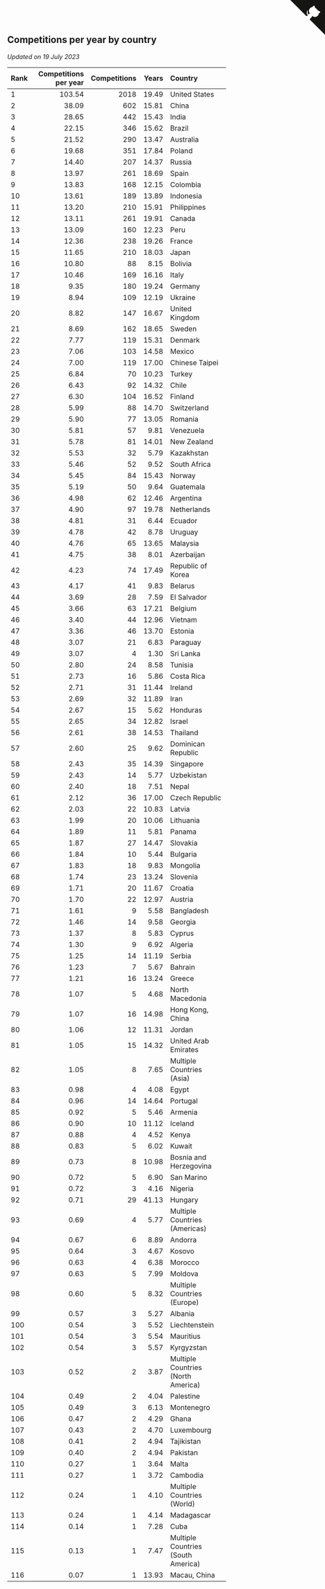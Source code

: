 ## Competitions per year by country

*Updated on 19 July 2023*

| Rank | Competitions per year | Competitions | Years | Country |
| :--- | ---: | ---: | ---: | :--- |
| 1 | 103.54 | 2018 | 19.49 | United States |
| 2 | 38.09 | 602 | 15.81 | China |
| 3 | 28.65 | 442 | 15.43 | India |
| 4 | 22.15 | 346 | 15.62 | Brazil |
| 5 | 21.52 | 290 | 13.47 | Australia |
| 6 | 19.68 | 351 | 17.84 | Poland |
| 7 | 14.40 | 207 | 14.37 | Russia |
| 8 | 13.97 | 261 | 18.69 | Spain |
| 9 | 13.83 | 168 | 12.15 | Colombia |
| 10 | 13.61 | 189 | 13.89 | Indonesia |
| 11 | 13.20 | 210 | 15.91 | Philippines |
| 12 | 13.11 | 261 | 19.91 | Canada |
| 13 | 13.09 | 160 | 12.23 | Peru |
| 14 | 12.36 | 238 | 19.26 | France |
| 15 | 11.65 | 210 | 18.03 | Japan |
| 16 | 10.80 | 88 | 8.15 | Bolivia |
| 17 | 10.46 | 169 | 16.16 | Italy |
| 18 | 9.35 | 180 | 19.24 | Germany |
| 19 | 8.94 | 109 | 12.19 | Ukraine |
| 20 | 8.82 | 147 | 16.67 | United Kingdom |
| 21 | 8.69 | 162 | 18.65 | Sweden |
| 22 | 7.77 | 119 | 15.31 | Denmark |
| 23 | 7.06 | 103 | 14.58 | Mexico |
| 24 | 7.00 | 119 | 17.00 | Chinese Taipei |
| 25 | 6.84 | 70 | 10.23 | Turkey |
| 26 | 6.43 | 92 | 14.32 | Chile |
| 27 | 6.30 | 104 | 16.52 | Finland |
| 28 | 5.99 | 88 | 14.70 | Switzerland |
| 29 | 5.90 | 77 | 13.05 | Romania |
| 30 | 5.81 | 57 | 9.81 | Venezuela |
| 31 | 5.78 | 81 | 14.01 | New Zealand |
| 32 | 5.53 | 32 | 5.79 | Kazakhstan |
| 33 | 5.46 | 52 | 9.52 | South Africa |
| 34 | 5.45 | 84 | 15.43 | Norway |
| 35 | 5.19 | 50 | 9.64 | Guatemala |
| 36 | 4.98 | 62 | 12.46 | Argentina |
| 37 | 4.90 | 97 | 19.78 | Netherlands |
| 38 | 4.81 | 31 | 6.44 | Ecuador |
| 39 | 4.78 | 42 | 8.78 | Uruguay |
| 40 | 4.76 | 65 | 13.65 | Malaysia |
| 41 | 4.75 | 38 | 8.01 | Azerbaijan |
| 42 | 4.23 | 74 | 17.49 | Republic of Korea |
| 43 | 4.17 | 41 | 9.83 | Belarus |
| 44 | 3.69 | 28 | 7.59 | El Salvador |
| 45 | 3.66 | 63 | 17.21 | Belgium |
| 46 | 3.40 | 44 | 12.96 | Vietnam |
| 47 | 3.36 | 46 | 13.70 | Estonia |
| 48 | 3.07 | 21 | 6.83 | Paraguay |
| 49 | 3.07 | 4 | 1.30 | Sri Lanka |
| 50 | 2.80 | 24 | 8.58 | Tunisia |
| 51 | 2.73 | 16 | 5.86 | Costa Rica |
| 52 | 2.71 | 31 | 11.44 | Ireland |
| 53 | 2.69 | 32 | 11.89 | Iran |
| 54 | 2.67 | 15 | 5.62 | Honduras |
| 55 | 2.65 | 34 | 12.82 | Israel |
| 56 | 2.61 | 38 | 14.53 | Thailand |
| 57 | 2.60 | 25 | 9.62 | Dominican Republic |
| 58 | 2.43 | 35 | 14.39 | Singapore |
| 59 | 2.43 | 14 | 5.77 | Uzbekistan |
| 60 | 2.40 | 18 | 7.51 | Nepal |
| 61 | 2.12 | 36 | 17.00 | Czech Republic |
| 62 | 2.03 | 22 | 10.83 | Latvia |
| 63 | 1.99 | 20 | 10.06 | Lithuania |
| 64 | 1.89 | 11 | 5.81 | Panama |
| 65 | 1.87 | 27 | 14.47 | Slovakia |
| 66 | 1.84 | 10 | 5.44 | Bulgaria |
| 67 | 1.83 | 18 | 9.83 | Mongolia |
| 68 | 1.74 | 23 | 13.24 | Slovenia |
| 69 | 1.71 | 20 | 11.67 | Croatia |
| 70 | 1.70 | 22 | 12.97 | Austria |
| 71 | 1.61 | 9 | 5.58 | Bangladesh |
| 72 | 1.46 | 14 | 9.58 | Georgia |
| 73 | 1.37 | 8 | 5.83 | Cyprus |
| 74 | 1.30 | 9 | 6.92 | Algeria |
| 75 | 1.25 | 14 | 11.19 | Serbia |
| 76 | 1.23 | 7 | 5.67 | Bahrain |
| 77 | 1.21 | 16 | 13.24 | Greece |
| 78 | 1.07 | 5 | 4.68 | North Macedonia |
| 79 | 1.07 | 16 | 14.98 | Hong Kong, China |
| 80 | 1.06 | 12 | 11.31 | Jordan |
| 81 | 1.05 | 15 | 14.32 | United Arab Emirates |
| 82 | 1.05 | 8 | 7.65 | Multiple Countries (Asia) |
| 83 | 0.98 | 4 | 4.08 | Egypt |
| 84 | 0.96 | 14 | 14.64 | Portugal |
| 85 | 0.92 | 5 | 5.46 | Armenia |
| 86 | 0.90 | 10 | 11.12 | Iceland |
| 87 | 0.88 | 4 | 4.52 | Kenya |
| 88 | 0.83 | 5 | 6.02 | Kuwait |
| 89 | 0.73 | 8 | 10.98 | Bosnia and Herzegovina |
| 90 | 0.72 | 5 | 6.90 | San Marino |
| 91 | 0.72 | 3 | 4.16 | Nigeria |
| 92 | 0.71 | 29 | 41.13 | Hungary |
| 93 | 0.69 | 4 | 5.77 | Multiple Countries (Americas) |
| 94 | 0.67 | 6 | 8.89 | Andorra |
| 95 | 0.64 | 3 | 4.67 | Kosovo |
| 96 | 0.63 | 4 | 6.38 | Morocco |
| 97 | 0.63 | 5 | 7.99 | Moldova |
| 98 | 0.60 | 5 | 8.32 | Multiple Countries (Europe) |
| 99 | 0.57 | 3 | 5.27 | Albania |
| 100 | 0.54 | 3 | 5.52 | Liechtenstein |
| 101 | 0.54 | 3 | 5.54 | Mauritius |
| 102 | 0.54 | 3 | 5.57 | Kyrgyzstan |
| 103 | 0.52 | 2 | 3.87 | Multiple Countries (North America) |
| 104 | 0.49 | 2 | 4.04 | Palestine |
| 105 | 0.49 | 3 | 6.13 | Montenegro |
| 106 | 0.47 | 2 | 4.29 | Ghana |
| 107 | 0.43 | 2 | 4.70 | Luxembourg |
| 108 | 0.41 | 2 | 4.94 | Tajikistan |
| 109 | 0.40 | 2 | 4.94 | Pakistan |
| 110 | 0.27 | 1 | 3.64 | Malta |
| 111 | 0.27 | 1 | 3.72 | Cambodia |
| 112 | 0.24 | 1 | 4.10 | Multiple Countries (World) |
| 113 | 0.24 | 1 | 4.14 | Madagascar |
| 114 | 0.14 | 1 | 7.28 | Cuba |
| 115 | 0.13 | 1 | 7.47 | Multiple Countries (South America) |
| 116 | 0.07 | 1 | 13.93 | Macau, China |


<a href="https://github.com/JustinTimeCuber/wca_statistics" class="github-corner" aria-label="View source on Github"><svg width="80" height="80" viewBox="0 0 250 250" style="fill:#151513; color:#fff; position: absolute; top: 0; border: 0; right: 0;" aria-hidden="true"><path d="M0,0 L115,115 L130,115 L142,142 L250,250 L250,0 Z"></path><path d="M128.3,109.0 C113.8,99.7 119.0,89.6 119.0,89.6 C122.0,82.7 120.5,78.6 120.5,78.6 C119.2,72.0 123.4,76.3 123.4,76.3 C127.3,80.9 125.5,87.3 125.5,87.3 C122.9,97.6 130.6,101.9 134.4,103.2" fill="currentColor" style="transform-origin: 130px 106px;" class="octo-arm"></path><path d="M115.0,115.0 C114.9,115.1 118.7,116.5 119.8,115.4 L133.7,101.6 C136.9,99.2 139.9,98.4 142.2,98.6 C133.8,88.0 127.5,74.4 143.8,58.0 C148.5,53.4 154.0,51.2 159.7,51.0 C160.3,49.4 163.2,43.6 171.4,40.1 C171.4,40.1 176.1,42.5 178.8,56.2 C183.1,58.6 187.2,61.8 190.9,65.4 C194.5,69.0 197.7,73.2 200.1,77.6 C213.8,80.2 216.3,84.9 216.3,84.9 C212.7,93.1 206.9,96.0 205.4,96.6 C205.1,102.4 203.0,107.8 198.3,112.5 C181.9,128.9 168.3,122.5 157.7,114.1 C157.9,116.9 156.7,120.9 152.7,124.9 L141.0,136.5 C139.8,137.7 141.6,141.9 141.8,141.8 Z" fill="currentColor" class="octo-body"></path></svg></a><style>.github-corner:hover .octo-arm{animation:octocat-wave 560ms ease-in-out}@keyframes octocat-wave{0%,100%{transform:rotate(0)}20%,60%{transform:rotate(-25deg)}40%,80%{transform:rotate(10deg)}}@media (max-width:500px){.github-corner:hover .octo-arm{animation:none}.github-corner .octo-arm{animation:octocat-wave 560ms ease-in-out}}</style>
